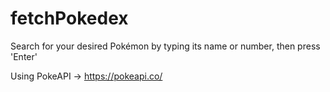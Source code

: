 # fetchPokedex
Search for your desired Pokémon by typing its name or number, then press 'Enter'

Using PokeAPI -> https://pokeapi.co/
